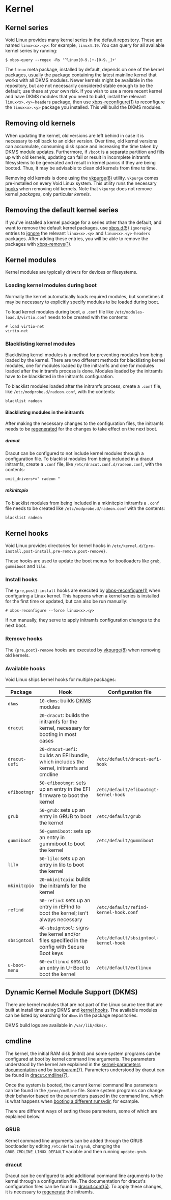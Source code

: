 # Kernel

## Kernel series

Void Linux provides many kernel series in the default repository. These are
named `linux<x>.<y>`: for example, `linux4.19`. You can query for all available
kernel series by running:

```
$ xbps-query --regex -Rs '^linux[0-9.]+-[0-9._]+'
```

The `linux` meta package, installed by default, depends on one of the kernel
packages, usually the package containing the latest mainline kernel that works
with all DKMS modules. Newer kernels might be available in the repository, but
are not necessarily considered stable enough to be the default; use these at
your own risk. If you wish to use a more recent kernel and have DKMS modules
that you need to build, install the relevant `linux<x>.<y>-headers` package,
then use [xbps-reconfigure(1)](https://man.voidlinux.org/xbps-reconfigure.1) to
reconfigure the `linux<x>.<y>` package you installed. This will build the DKMS
modules.

## Removing old kernels

When updating the kernel, old versions are left behind in case it is necessary
to roll back to an older version. Over time, old kernel versions can accumulate,
consuming disk space and increasing the time taken by DKMS module updates.
Furthermore, if `/boot` is a separate partition and fills up with old kernels,
updating can fail or result in incomplete initramfs filesystems to be generated
and result in kernel panics if they are being booted. Thus, it may be advisable
to clean old kernels from time to time.

Removing old kernels is done using the
[vkpurge(8)](https://man.voidlinux.org/vkpurge.8) utility. `vkpurge` comes
pre-installed on every Void Linux system. This utility runs the necessary
[hooks](#kernel-hooks) when removing old kernels. Note that `vkpurge` does not
remove kernel *packages*, only particular *kernels*.

## Removing the default kernel series

If you've installed a kernel package for a series other than the default, and
want to remove the default kernel packages, use
[xbps.d(5)](https://man.voidlinux.org/xbps.d.5) `ignorepkg` entries to
[ignore](../xbps/advanced-usage.md#ignoring-packages) the relevant
`linux<x>.<y>` and `linux<x>.<y>-headers` packages. After adding these entries,
you will be able to remove the packages with
[xbps-remove(1)](https://man.voidlinux.org/xbps-remove.1).

## Kernel modules

Kernel modules are typically drivers for devices or filesystems.

### Loading kernel modules during boot

Normally the kernel automatically loads required modules, but sometimes it may
be necessary to explicitly specify modules to be loaded during boot.

To load kernel modules during boot, a `.conf` file like
`/etc/modules-load.d/virtio.conf` needs to be created with the contents:

```
# load virtio-net
virtio-net
```

### Blacklisting kernel modules

Blacklisting kernel modules is a method for preventing modules from being loaded
by the kernel. There are two different methods for blacklisting kernel modules,
one for modules loaded by the initramfs and one for modules loaded after the
initramfs process is done. Modules loaded by the initramfs have to be
blacklisted in the initramfs configuration.

To blacklist modules loaded after the initramfs process, create a `.conf` file,
like `/etc/modprobe.d/radeon.conf`, with the contents:

```
blacklist radeon
```

#### Blacklisting modules in the initramfs

After making the necessary changes to the configuration files, the initramfs
needs to be [regenerated](#kernel-hooks) for the changes to take effect on the
next boot.

##### dracut

Dracut can be configured to not include kernel modules through a configuration
file. To blacklist modules from being included in a dracut initramfs, create a
`.conf` file, like `/etc/dracut.conf.d/radeon.conf`, with the contents:

```
omit_drivers+=" radeon "
```

##### mkinitcpio

To blacklist modules from being included in a mkinitcpio initramfs a `.conf`
file needs to be created like `/etc/modprobe.d/radeon.conf` with the contents:

```
blacklist radeon
```

## Kernel hooks

Void Linux provides directories for kernel hooks in
`/etc/kernel.d/{pre-install,post-install,pre-remove,post-remove}`.

These hooks are used to update the boot menus for bootloaders like `grub`,
`gummiboot` and `lilo`.

### Install hooks

The `{pre,post}-install` hooks are executed by
[xbps-reconfigure(1)](https://man.voidlinux.org/xbps-reconfigure.1) when
configuring a Linux kernel. This happens when a kernel series is installed for
the first time or updated, but can also be run manually:

```
# xbps-reconfigure --force linux<x>.<y>
```

If run manually, they serve to apply initramfs configuration changes to the next
boot.

### Remove hooks

The `{pre,post}-remove` hooks are executed by
[vkpurge(8)](https://man.voidlinux.org/vkpurge.8) when removing old kernels.

### Available hooks

Void Linux ships kernel hooks for multiple packages:

| Package       | Hook                                                                                         | Configuration file                     |
|---------------|----------------------------------------------------------------------------------------------|----------------------------------------|
| `dkms`        | `10-dkms`: builds [DKMS](#dkms) modules                                                      |                                        |
| `dracut`      | `20-dracut`: builds the initramfs for the kernel, necessary for booting in most cases        |                                        |
| `dracut-uefi` | `20-dracut-uefi`: builds an EFI bundle, which includes the kernel, initramfs and cmdline     | `/etc/default/dracut-uefi-hook`        |
| `efibootmgr`  | `50-efibootmgr`: sets up an entry in the EFI firmware to boot the kernel                     | `/etc/default/efibootmgt-kernel-hook`  |
| `grub`        | `50-grub`: sets up an entry in GRUB to boot the kernel                                       | `/etc/default/grub`                    |
| `gummiboot`   | `50-gummiboot`: sets up an entry in gummiboot to boot the kernel                             | `/etc/default/gummiboot`               |
| `lilo`        | `50-lilo`: sets up an entry in lilo to boot the kernel                                       |                                        |
| `mkinitcpio`  | `20-mkinitcpio`: builds the initramfs for the kernel                                         |                                        |
| `refind`      | `50-refind`: sets up an entry in rEFInd to boot the kernel; isn't always necessary           | `/etc/default/refind-kernel-hook.conf` |
| `sbsigntool`  | `40-sbsigntool`: signs the kernel and/or files specified in the config with Secure Boot keys | `/etc/default/sbsigntool-kernel-hook`  |
| `u-boot-menu` | `60-extlinux`: sets up an entry in U-Boot to boot the kernel                                 | `/etc/default/extlinux`                |

## Dynamic Kernel Module Support (DKMS)

There are kernel modules that are not part of the Linux source tree that are
built at install time using DKMS and [kernel hooks](#kernel-hooks). The
available modules can be listed by searching for `dkms` in the package
repositories.

DKMS build logs are available in `/var/lib/dkms/`.

## cmdline

The kernel, the initial RAM disk (initrd) and some system programs can be
configured at boot by kernel command line arguments. The parameters understood
by the kernel are explained in the [kernel-parameters
documentation](https://www.kernel.org/doc/html/latest/admin-guide/kernel-parameters.html)
and by [bootparam(7)](https://man.voidlinux.org/bootparam.7). Parameters
understood by dracut can be found in
[dracut.cmdline(7)](https://man.voidlinux.org/dracut.cmdline.7).

Once the system is booted, the current kernel command line parameters can be
found in the `/proc/cmdline` file. Some system programs can change their
behavior based on the parameters passed in the command line, which is what
happens when [booting a different
runsvdir](./services/index.md#booting-a-different-runsvdir), for example.

There are different ways of setting these parameters, some of which are
explained below.

### GRUB

Kernel command line arguments can be added through the GRUB bootloader by
editing `/etc/default/grub`, changing the `GRUB_CMDLINE_LINUX_DEFAULT` variable
and then running `update-grub`.

### dracut

Dracut can be configured to add additional command line arguments to the kernel
through a configuration file. The documentation for dracut's configuration files
can be found in [dracut.conf(5)](https://man.voidlinux.org/dracut.conf.5). To
apply these changes, it is necessary to [regenerate](#kernel-hooks) the
initramfs.
